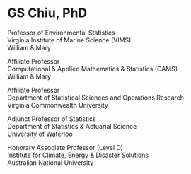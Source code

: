 # GS Chiu, PhD
Professor of Environmental Statistics  
Virginia Institute of Marine Science (VIMS)  
William & Mary  

Affiliate Professor  
Computational & Applied Mathematics & Statistics (CAMS)  
William & Mary  

Affiliate Professor  
Department of Statistical Sciences and Operations Research  
Virginia Commonwealth University  

Adjunct Professor of Statistics  
Department of Statistics & Actuarial Science  
University of Waterloo  

Honorary Associate Professor (Level D)  
Institute for Climate, Energy & Disaster Solutions   
Australian National University  
